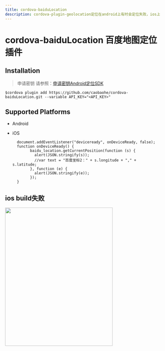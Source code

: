 ```yaml
---
title: cordova-baiduLocation
description: cordova-plugin-geolocation定位在android上有时会定位失败，ios上会不稳定误差100米到2公里波动.
---
```


# cordova-baiduLocation 百度地图定位插件

## Installation
  
  >申请密钥 请参照：[申请密钥Android定位SDK](http://developer.baidu.com/map/index.php?title=android-locsdk/guide/key)
    
    $cordova plugin add https://github.com/caobaohe/cordova-baiduLocation.git --variable API_KEY="<API_KEY>"

## Supported Platforms
- Android
- iOS

        document.addEventListener("deviceready", onDeviceReady, false);
        function onDeviceReady() {
              baidu_location.getCurrentPosition(function (s) {
                alert(JSON.stringify(s));
                //var text = "百度坐标2：" + s.longitude + "," + s.latitude;
              }, function (e) {
                alert(JSON.stringify(e));
              });
        }
## ios build失败
<img width="350" height="450" src="https://raw.githubusercontent.com/satya164/react-native-tab-view/master/demo/demo.gif"/>
